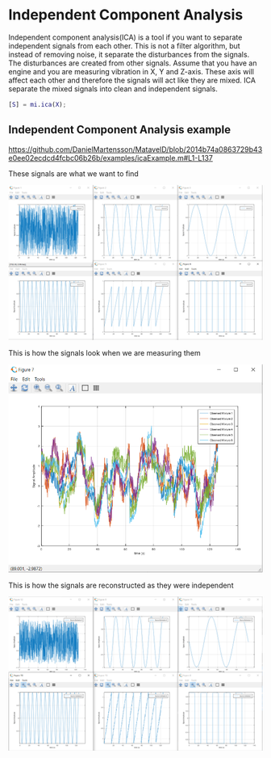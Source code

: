 # Independent Component Analysis
Independent component analysis(ICA) is a tool if you want to separate independent signals from each other. This is not a filter algorithm, but instead of removing noise, it separate the disturbances from the signals. The disturbances are created from other signals. Assume that you have an engine and you are measuring vibration in X, Y and Z-axis. These axis will affect each other and therefore the signals will act like they are mixed. ICA separate the mixed signals into clean and independent signals.

```matlab
[S] = mi.ica(X);
```
## Independent Component Analysis example

https://github.com/DanielMartensson/MataveID/blob/2014b74a0863729b43e0ee02ecdcd4fcbc06b26b/examples/icaExample.m#L1-L137

These signals are what we want to find

![a](../pictures/ICA_Before.png)

This is how the signals look when we are measuring them

![a](../pictures/ICA_Mixed_Signals.png)

This is how the signals are reconstructed as they were independent

![a](../pictures/ICA_After.png)